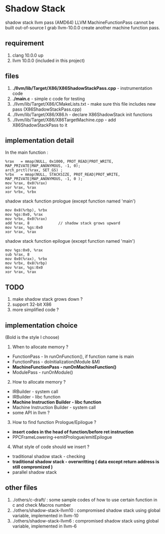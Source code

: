 # Shadow Stack



shadow stack llvm pass (AMD64)
LLVM MachineFunctionPass cannot be built out-of-source 
I grab llvm-10.0.0 create another machine function pass.

## requirement
1. clang 10.0.0 up 
2. llvm  10.0.0 (included in this project)

## files
1. **./llvm/lib/Target/X86/X86ShadowStackPass.cpp** - instrumentation code 
2. **./main.c**                                     - simple c code for testing
3. ./llvm/lib/Target/X86/CMakeLists.txt         - make sure this file includes new pass (X86ShadowStackPass.cpp)
4. ./llvm/lib/Target/X86/X86.h                  - declare X86ShadowStack init functions
5. ./llvm/lib/Target/X86/X86TargetMachine.cpp   - add X86ShadowStackPass to it

## implementation detail
In the main function :
```
%rax   = mmap(NULL, 0x1000, PROT_READ|PROT_WRITE, MAP_PRIVATE|MAP_ANONYMOUS, -1, 0);
arch_prctl(%rax, SET_GS) ;
%rbx   = mmap(NULL, STACKSIZE, PROT_READ|PROT_WRITE, MAP_PRIVATE|MAP_ANONYMOUS, -1, 0 );
mov %rax, 0x0(%rax) 
xor %rax, %rax 
xor %rbx, %rbx
```
shadow stack function prologue (except function named 'main')
```
mov 0x8(%rbp), %rbx
mov %gs:0x0, %rax
mov %rbx, 0x0(%rax)
add %rax, 8             // shadow stack grows upward
mov %rax, %gs:0x0
xor %rax, %rax 
```

shadow stack function epilogue (except function named 'main')
```
mov %gs:0x0, %rax 
sub %rax, 8
mov 0x0(%rax), %rbx
mov %rbx, 0x8(%rbp)
mov %rax, %gs:0x0
xor %rax, %rax 
```

## TODO
1. make shadow stack grows down ?
2. support 32-bit X86
3. more simplified code ?

## implementation choice
(Bold is the style I choose)
1. When to allocate memory ?
- FunctionPass - In runOnFunction(), if function name is main
- FunctionPass - doInitialization(Module &M)
- **MachineFunctionPass - runOnMachineFunction()**
- ModulePass   - runOnModule()

2. How to allocate memory ?
- IRBuilder - system call
- IRBuilder - libc function
- **Machine Instruction Builder - libc function**
- Machine Instruction Builder - system call
- some API in llvm ?

3. How to find function Prologue/Epilogue ?
- **insert codes in the head of function/before ret instruction**
- PPCFrameLowering->emitPrologue/emitEpilogue

4. What style of code should we insert ?
- traditional shadow stack - checking
- **traditional shadow stack - overwritting ( data except return address is still compromized )**
- parallel shadow stack

## other files
1. ./others/c-draft/ : some sample codes of how to use certain function in c and check Macros number
2. ./others/shadow-stack-llvm10 : compromised shadow stack using global variable, implemented in llvm-10
3. ./others/shadow-stack-llvm6  : compromised shadow stack using global variable, implemented in llvm-6

